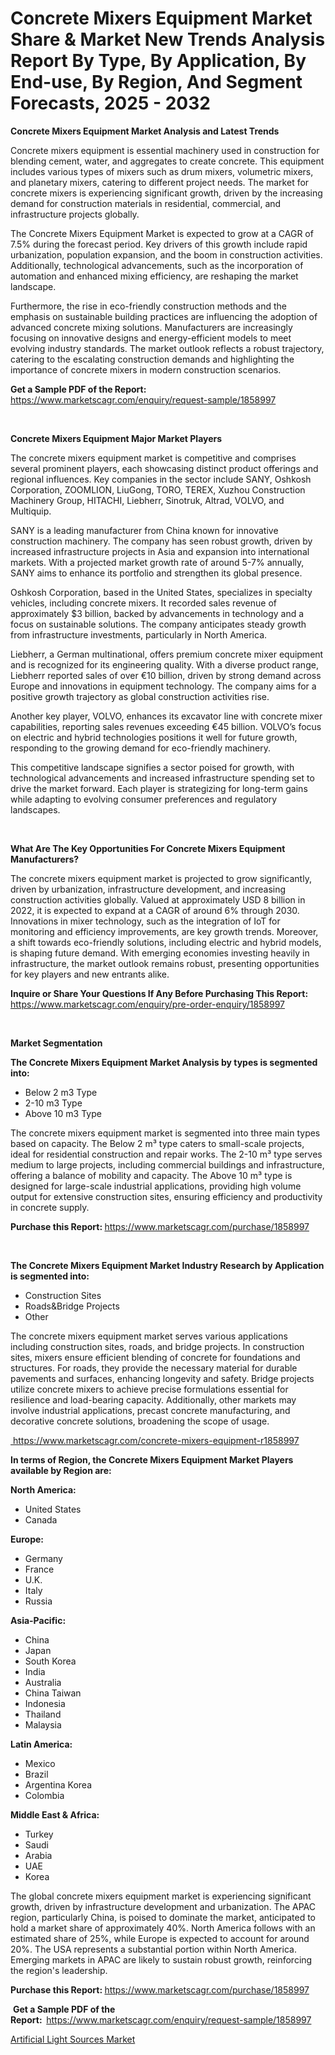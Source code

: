 <p><h1>Concrete Mixers Equipment Market Share & Market New Trends Analysis Report By Type, By Application, By End-use, By Region, And Segment Forecasts, 2025 - 2032</h1></p><p><strong>Concrete Mixers Equipment Market Analysis and Latest Trends</strong></p>
<p><p>Concrete mixers equipment is essential machinery used in construction for blending cement, water, and aggregates to create concrete. This equipment includes various types of mixers such as drum mixers, volumetric mixers, and planetary mixers, catering to different project needs. The market for concrete mixers is experiencing significant growth, driven by the increasing demand for construction materials in residential, commercial, and infrastructure projects globally.</p><p>The Concrete Mixers Equipment Market is expected to grow at a CAGR of 7.5% during the forecast period. Key drivers of this growth include rapid urbanization, population expansion, and the boom in construction activities. Additionally, technological advancements, such as the incorporation of automation and enhanced mixing efficiency, are reshaping the market landscape. </p><p>Furthermore, the rise in eco-friendly construction methods and the emphasis on sustainable building practices are influencing the adoption of advanced concrete mixing solutions. Manufacturers are increasingly focusing on innovative designs and energy-efficient models to meet evolving industry standards. The market outlook reflects a robust trajectory, catering to the escalating construction demands and highlighting the importance of concrete mixers in modern construction scenarios.</p></p>
<p><strong>Get a Sample PDF of the Report:&nbsp;</strong> <a href="https://www.marketscagr.com/enquiry/request-sample/1858997?utm_campaign=2614&utm_medium=2&utm_source=Github&utm_content=ia&utm_term=19022025&utm_id=concrete-mixers-equipment">https://www.marketscagr.com/enquiry/request-sample/1858997</a></p>
<p>&nbsp;</p>
<p><strong>Concrete Mixers Equipment Major Market Players</strong></p>
<p><p>The concrete mixers equipment market is competitive and comprises several prominent players, each showcasing distinct product offerings and regional influences. Key companies in the sector include SANY, Oshkosh Corporation, ZOOMLION, LiuGong, TORO, TEREX, Xuzhou Construction Machinery Group, HITACHI, Liebherr, Sinotruk, Altrad, VOLVO, and Multiquip.</p><p>SANY is a leading manufacturer from China known for innovative construction machinery. The company has seen robust growth, driven by increased infrastructure projects in Asia and expansion into international markets. With a projected market growth rate of around 5-7% annually, SANY aims to enhance its portfolio and strengthen its global presence.</p><p>Oshkosh Corporation, based in the United States, specializes in specialty vehicles, including concrete mixers. It recorded sales revenue of approximately $3 billion, backed by advancements in technology and a focus on sustainable solutions. The company anticipates steady growth from infrastructure investments, particularly in North America.</p><p>Liebherr, a German multinational, offers premium concrete mixer equipment and is recognized for its engineering quality. With a diverse product range, Liebherr reported sales of over €10 billion, driven by strong demand across Europe and innovations in equipment technology. The company aims for a positive growth trajectory as global construction activities rise.</p><p>Another key player, VOLVO, enhances its excavator line with concrete mixer capabilities, reporting sales revenues exceeding €45 billion. VOLVO’s focus on electric and hybrid technologies positions it well for future growth, responding to the growing demand for eco-friendly machinery.</p><p>This competitive landscape signifies a sector poised for growth, with technological advancements and increased infrastructure spending set to drive the market forward. Each player is strategizing for long-term gains while adapting to evolving consumer preferences and regulatory landscapes.</p></p>
<p>&nbsp;</p>
<p><strong>What Are The Key Opportunities For Concrete Mixers Equipment Manufacturers?</strong></p>
<p><p>The concrete mixers equipment market is projected to grow significantly, driven by urbanization, infrastructure development, and increasing construction activities globally. Valued at approximately USD 8 billion in 2022, it is expected to expand at a CAGR of around 6% through 2030. Innovations in mixer technology, such as the integration of IoT for monitoring and efficiency improvements, are key growth trends. Moreover, a shift towards eco-friendly solutions, including electric and hybrid models, is shaping future demand. With emerging economies investing heavily in infrastructure, the market outlook remains robust, presenting opportunities for key players and new entrants alike.</p></p>
<p><strong>Inquire or Share Your Questions If Any Before Purchasing This Report:</strong> <a href="https://www.marketscagr.com/enquiry/pre-order-enquiry/1858997?utm_campaign=2614&utm_medium=2&utm_source=Github&utm_content=ia&utm_term=19022025&utm_id=concrete-mixers-equipment">https://www.marketscagr.com/enquiry/pre-order-enquiry/1858997</a></p>
<p>&nbsp;</p>
<p><strong>Market Segmentation</strong></p>
<p><strong>The Concrete Mixers Equipment Market Analysis by types is segmented into:</strong></p>
<p><ul><li>Below 2 m3 Type</li><li>2-10 m3 Type</li><li>Above 10 m3 Type</li></ul></p>
<p><p>The concrete mixers equipment market is segmented into three main types based on capacity. The Below 2 m³ type caters to small-scale projects, ideal for residential construction and repair works. The 2-10 m³ type serves medium to large projects, including commercial buildings and infrastructure, offering a balance of mobility and capacity. The Above 10 m³ type is designed for large-scale industrial applications, providing high volume output for extensive construction sites, ensuring efficiency and productivity in concrete supply.</p></p>
<p><strong>Purchase this Report:&nbsp;</strong><a href="https://www.marketscagr.com/purchase/1858997?utm_campaign=2614&utm_medium=2&utm_source=Github&utm_content=ia&utm_term=19022025&utm_id=concrete-mixers-equipment">https://www.marketscagr.com/purchase/1858997</a></p>
<p>&nbsp;</p>
<p><strong>The Concrete Mixers Equipment Market Industry Research by Application is segmented into:</strong></p>
<p><ul><li>Construction Sites</li><li>Roads&Bridge Projects</li><li>Other</li></ul></p>
<p><p>The concrete mixers equipment market serves various applications including construction sites, roads, and bridge projects. In construction sites, mixers ensure efficient blending of concrete for foundations and structures. For roads, they provide the necessary material for durable pavements and surfaces, enhancing longevity and safety. Bridge projects utilize concrete mixers to achieve precise formulations essential for resilience and load-bearing capacity. Additionally, other markets may involve industrial applications, precast concrete manufacturing, and decorative concrete solutions, broadening the scope of usage.</p></p>
<p><a href="https://www.marketscagr.com/concrete-mixers-equipment-r1858997?utm_campaign=2614&utm_medium=2&utm_source=Github&utm_content=ia&utm_term=19022025&utm_id=concrete-mixers-equipment">&nbsp;https://www.marketscagr.com/concrete-mixers-equipment-r1858997</a></p>
<p><strong>In terms of Region, the Concrete Mixers Equipment Market Players available by Region are:</strong></p>
<p>
    <p> <strong> North America: </strong>
        <ul>
            <li>United States</li>
            <li>Canada</li>
        </ul>
        </p> 
    <p> <strong> Europe: </strong>
        <ul>
            <li>Germany</li>
            <li>France</li>
            <li>U.K.</li>
            <li>Italy</li>
            <li>Russia</li>
        </ul>
        </p> 
    <p> <strong> Asia-Pacific: </strong>
        <ul>
            <li>China</li>
            <li>Japan</li>
            <li>South Korea</li>
            <li>India</li>
            <li>Australia</li>
            <li>China Taiwan</li>
            <li>Indonesia</li>
            <li>Thailand</li>
            <li>Malaysia</li>
        </ul>
        </p> 
    <p> <strong> Latin America: </strong>
        <ul>
            <li>Mexico</li>
            <li>Brazil</li>
            <li>Argentina Korea</li>
            <li>Colombia</li>
        </ul>
        </p> 
    <p> <strong> Middle East & Africa: </strong>
        <ul>
            <li>Turkey</li>
            <li>Saudi</li>
            <li>Arabia</li>
            <li>UAE</li>
            <li>Korea</li>
        </ul>
    </p>
    </p>
<p><p>The global concrete mixers equipment market is experiencing significant growth, driven by infrastructure development and urbanization. The APAC region, particularly China, is poised to dominate the market, anticipated to hold a market share of approximately 40%. North America follows with an estimated share of 25%, while Europe is expected to account for around 20%. The USA represents a substantial portion within North America. Emerging markets in APAC are likely to sustain robust growth, reinforcing the region's leadership.</p></p>
<p><strong>Purchase this Report: </strong><a href="https://www.marketscagr.com/purchase/1858997?utm_campaign=2614&utm_medium=2&utm_source=Github&utm_content=ia&utm_term=19022025&utm_id=concrete-mixers-equipment">https://www.marketscagr.com/purchase/1858997</a></p>
<p>&nbsp;<strong>Get a Sample PDF of the Report:&nbsp;&nbsp;</strong><a href="https://www.marketscagr.com/enquiry/request-sample/1858997?utm_campaign=2614&utm_medium=2&utm_source=Github&utm_content=ia&utm_term=19022025&utm_id=concrete-mixers-equipment">https://www.marketscagr.com/enquiry/request-sample/1858997</a></p>
<p><strong></strong></p>
<p><p><a href="https://github.com/boisetwa16/Market-Research-Report-List-1/blob/main/artificial-light-sources-market.md?utm_campaign=2614&utm_medium=2&utm_source=Github&utm_content=ia&utm_term=19022025&utm_id=concrete-mixers-equipment">Artificial Light Sources Market</a></p></p>